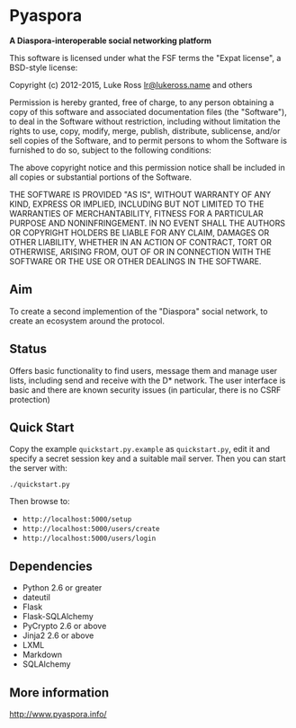# Pyaspora

**A Diaspora-interoperable social networking platform**

This software is licensed under what the FSF terms the "Expat license", a
BSD-style license:

Copyright (c) 2012-2015, Luke Ross <lr@lukeross.name> and others

Permission is hereby granted, free of charge, to any person obtaining
a copy of this software and associated documentation files (the
"Software"), to deal in the Software without restriction, including
without limitation the rights to use, copy, modify, merge, publish,
distribute, sublicense, and/or sell copies of the Software, and to
permit persons to whom the Software is furnished to do so, subject to
the following conditions:

The above copyright notice and this permission notice shall be included
in all copies or substantial portions of the Software.

THE SOFTWARE IS PROVIDED "AS IS", WITHOUT WARRANTY OF ANY KIND,
EXPRESS OR IMPLIED, INCLUDING BUT NOT LIMITED TO THE WARRANTIES OF
MERCHANTABILITY, FITNESS FOR A PARTICULAR PURPOSE AND NONINFRINGEMENT.
IN NO EVENT SHALL THE AUTHORS OR COPYRIGHT HOLDERS BE LIABLE FOR ANY
CLAIM, DAMAGES OR OTHER LIABILITY, WHETHER IN AN ACTION OF CONTRACT,
TORT OR OTHERWISE, ARISING FROM, OUT OF OR IN CONNECTION WITH THE
SOFTWARE OR THE USE OR OTHER DEALINGS IN THE SOFTWARE.

## Aim

To create a second implemention of the "Diaspora" social network, to create an
ecosystem around the protocol.

## Status

Offers basic functionality to find users, message them and manage user lists,
including send and receive with the D* network. The user interface is basic
and there are known security issues (in particular, there is no CSRF
protection)

## Quick Start

Copy the example `quickstart.py.example` as `quickstart.py`, edit it and specify a secret session key and a suitable
mail server. Then you can start the server with:

```shell
./quickstart.py
```

Then browse to:

- `http://localhost:5000/setup`
- `http://localhost:5000/users/create`
- `http://localhost:5000/users/login`

## Dependencies

- Python 2.6 or greater
- dateutil
- Flask
- Flask-SQLAlchemy
- PyCrypto 2.6 or above
- Jinja2 2.6 or above
- LXML
- Markdown
- SQLAlchemy

## More information

http://www.pyaspora.info/
